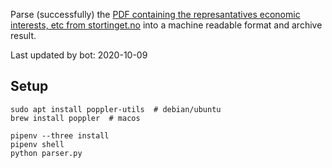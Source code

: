 Parse (successfully) the [PDF containing the represantatives economic interests, etc from stortinget.no](https://www.stortinget.no/no/Stortinget-og-demokratiet/Representantene/Okonomiske-interesser/) into a machine readable format and archive result.

Last updated by bot: 2020-10-09

## Setup
    sudo apt install poppler-utils  # debian/ubuntu
    brew install poppler  # macos

    pipenv --three install
    pipenv shell
    python parser.py
